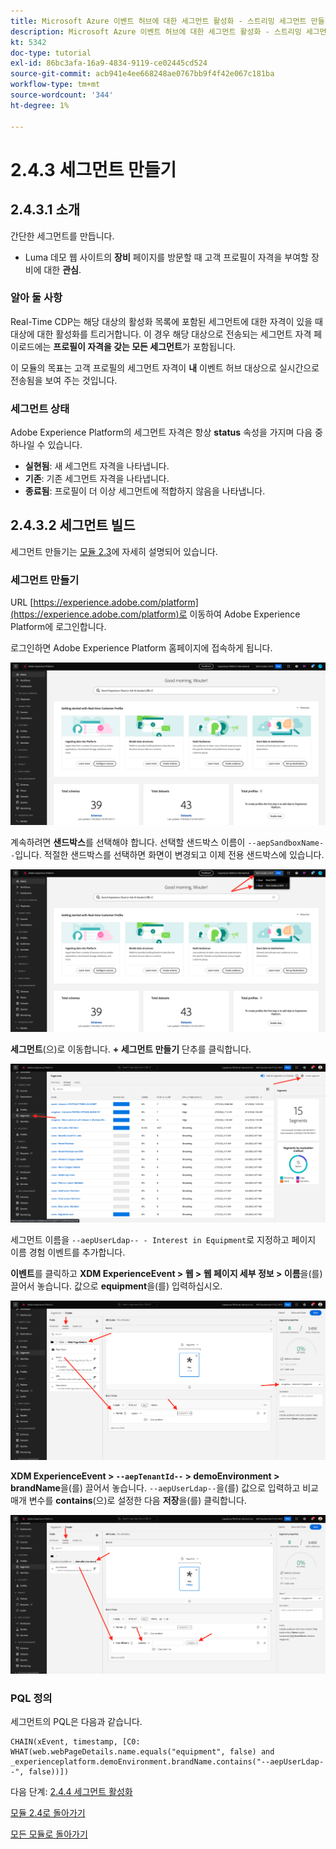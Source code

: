 ```yaml
---
title: Microsoft Azure 이벤트 허브에 대한 세그먼트 활성화 - 스트리밍 세그먼트 만들기
description: Microsoft Azure 이벤트 허브에 대한 세그먼트 활성화 - 스트리밍 세그먼트 만들기
kt: 5342
doc-type: tutorial
exl-id: 86bc3afa-16a9-4834-9119-ce02445cd524
source-git-commit: acb941e4ee668248ae0767bb9f4f42e067c181ba
workflow-type: tm+mt
source-wordcount: '344'
ht-degree: 1%

---
```


# 2.4.3 세그먼트 만들기

## 2.4.3.1 소개

간단한 세그먼트를 만듭니다.

- Luma 데모 웹 사이트의 **장비** 페이지를 방문할 때 고객 프로필이 자격을 부여할 장비에 대한 **관심**.

### 알아 둘 사항

Real-Time CDP는 해당 대상의 활성화 목록에 포함된 세그먼트에 대한 자격이 있을 때 대상에 대한 활성화를 트리거합니다. 이 경우 해당 대상으로 전송되는 세그먼트 자격 페이로드에는 **프로필이 자격을 갖는 모든 세그먼트**&#x200B;가 포함됩니다.

이 모듈의 목표는 고객 프로필의 세그먼트 자격이 **내** 이벤트 허브 대상으로 실시간으로 전송됨을 보여 주는 것입니다.

### 세그먼트 상태

Adobe Experience Platform의 세그먼트 자격은 항상 **status** 속성을 가지며 다음 중 하나일 수 있습니다.

- **실현됨**: 새 세그먼트 자격을 나타냅니다.
- **기존**: 기존 세그먼트 자격을 나타냅니다.
- **종료됨**: 프로필이 더 이상 세그먼트에 적합하지 않음을 나타냅니다.

## 2.4.3.2 세그먼트 빌드

세그먼트 만들기는 [모듈 2.3](./../../../modules/rtcdp-b2c/module2.3/real-time-cdp-build-a-segment-take-action.md)에 자세히 설명되어 있습니다.

### 세그먼트 만들기

URL [https://experience.adobe.com/platform](https://experience.adobe.com/platform)로 이동하여 Adobe Experience Platform에 로그인합니다.

로그인하면 Adobe Experience Platform 홈페이지에 접속하게 됩니다.

![데이터 수집](./../../../modules/datacollection/module1.2/images/home.png)

계속하려면 **샌드박스**&#x200B;를 선택해야 합니다. 선택할 샌드박스 이름이 ``--aepSandboxName--``입니다. 적절한 샌드박스를 선택하면 화면이 변경되고 이제 전용 샌드박스에 있습니다.

![데이터 수집](./../../../modules/datacollection/module1.2/images/sb1.png)

**세그먼트**(으)로 이동합니다. **+ 세그먼트 만들기** 단추를 클릭합니다.

![데이터 수집](./images/seg.png)

세그먼트 이름을 `--aepUserLdap-- - Interest in Equipment`로 지정하고 페이지 이름 경험 이벤트를 추가합니다.

**이벤트**&#x200B;를 클릭하고 **XDM ExperienceEvent > 웹 > 웹 페이지 세부 정보 > 이름**&#x200B;을(를) 끌어서 놓습니다. 값으로 **equipment**&#x200B;을(를) 입력하십시오.

![4-05-create-ee-2.png](./images/4-05-create-ee-2.png)

**XDM ExperienceEvent > `--aepTenantId--` > demoEnvironment > brandName**&#x200B;을(를) 끌어서 놓습니다. `--aepUserLdap--`을(를) 값으로 입력하고 비교 매개 변수를 **contains**(으)로 설정한 다음 **저장**&#x200B;을(를) 클릭합니다.

![4-05-create-ee-2-brand.png](./images/4-05-create-ee-2-brand.png)

### PQL 정의

세그먼트의 PQL은 다음과 같습니다.

```code
CHAIN(xEvent, timestamp, [C0: WHAT(web.webPageDetails.name.equals("equipment", false) and _experienceplatform.demoEnvironment.brandName.contains("--aepUserLdap--", false))])
```

다음 단계: [2.4.4 세그먼트 활성화](./ex4.md)

[모듈 2.4로 돌아가기](./segment-activation-microsoft-azure-eventhub.md)

[모든 모듈로 돌아가기](./../../../overview.md)
